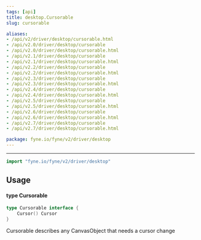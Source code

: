 ```yaml
---
tags: [api]
title: desktop.Cursorable
slug: cursorable

aliases:
- /api/v2/driver/desktop/cursorable.html
- /api/v2.0/driver/desktop/cursorable
- /api/v2.0/driver/desktop/cursorable.html
- /api/v2.1/driver/desktop/cursorable
- /api/v2.1/driver/desktop/cursorable.html
- /api/v2.2/driver/desktop/cursorable
- /api/v2.2/driver/desktop/cursorable.html
- /api/v2.3/driver/desktop/cursorable
- /api/v2.3/driver/desktop/cursorable.html
- /api/v2.4/driver/desktop/cursorable
- /api/v2.4/driver/desktop/cursorable.html
- /api/v2.5/driver/desktop/cursorable
- /api/v2.5/driver/desktop/cursorable.html
- /api/v2.6/driver/desktop/cursorable
- /api/v2.6/driver/desktop/cursorable.html
- /api/v2.7/driver/desktop/cursorable
- /api/v2.7/driver/desktop/cursorable.html

package: fyne.io/fyne/v2/driver/desktop
---
```



---
```go
import "fyne.io/fyne/v2/driver/desktop"
```

## Usage

#### type Cursorable

```go
type Cursorable interface {
	Cursor() Cursor
}
```

Cursorable describes any CanvasObject that needs a cursor change
